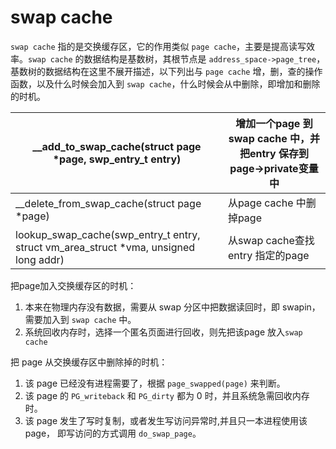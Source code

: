 # swap cache

`swap cache` 指的是交换缓存区，它的作用类似 `page cache`，主要是提高读写效率。`swap cache` 的数据结构是基数树，其根节点是 `address_space->page_tree`，基数树的数据结构在这里不展开描述，以下列出与 `page cache` 增，删，查的操作函数，以及什么时候会加入到 `swap cache`，什么时候会从中删除，即增加和删除的时机。

| __add_to_swap_cache(struct page *page, swp_entry_t entry)    | 增加一个page 到swap cache 中，并把entry 保存到page->private变量中 |
| ------------------------------------------------------------ | ------------------------------------------------------------ |
| __delete_from_swap_cache(struct page *page)                  | 从page cache 中删掉page                                      |
| lookup_swap_cache(swp_entry_t entry, struct vm_area_struct *vma, unsigned long addr) | 从swap cache查找entry 指定的page                             |

把page加入交换缓存区的时机：

1. 本来在物理内存没有数据，需要从 swap 分区中把数据读回时，即 swapin，需要加入到 `swap cache` 中。
2. 系统回收内存时，选择一个匿名页面进行回收，则先把该page 放入`swap cache`

把 page 从交换缓存区中删除掉的时机：

1. 该 page 已经没有进程需要了，根据 `page_swapped(page)` 来判断。
2. 该 page 的 `PG_writeback` 和 `PG_dirty` 都为 0 时，并且系统急需回收内存时。
3. 该 page 发生了写时复制，或者发生写访问异常时,并且只一本进程使用该 page， 即写访问的方式调用 `do_swap_page`。